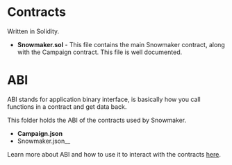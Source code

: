 # Contracts

Written in Solidity.

- __Snowmaker.sol__ - This file contains the main Snowmaker contract, along with the Campaign contract. This file is well documented.

# ABI

ABI stands for application binary interface, is basically how you call functions in a contract and get data back.

This folder holds the ABI of the contracts used by Snowmaker.

- __Campaign.json__
- Snowmaker.json__

Learn more about ABI and how to use it to interact with the contracts [here](https://solidity.readthedocs.io/en/develop/abi-spec.html).
